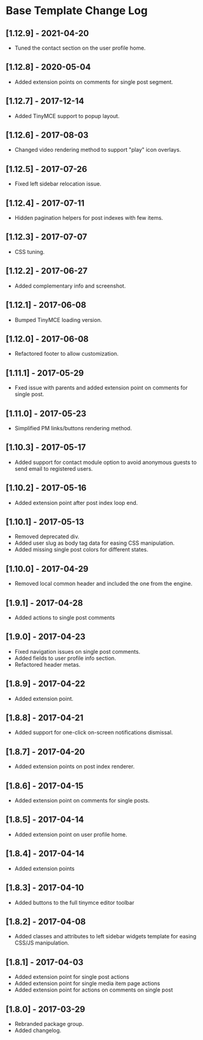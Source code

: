 
# Base Template Change Log

## [1.12.9] - 2021-04-20

- Tuned the contact section on the user profile home.

## [1.12.8] - 2020-05-04

- Added extension points on comments for single post segment.

## [1.12.7] - 2017-12-14

- Added TinyMCE support to popup layout.

## [1.12.6] - 2017-08-03

- Changed video rendering method to support "play" icon overlays.

## [1.12.5] - 2017-07-26

- Fixed left sidebar relocation issue.

## [1.12.4] - 2017-07-11

- Hidden pagination helpers for post indexes with few items.

## [1.12.3] - 2017-07-07

- CSS tuning.

## [1.12.2] - 2017-06-27

- Added complementary info and screenshot.

## [1.12.1] - 2017-06-08

- Bumped TinyMCE loading version.

## [1.12.0] - 2017-06-08

- Refactored footer to allow customization.

## [1.11.1] - 2017-05-29

- Fxed issue with parents and added extension point on comments for single post.

## [1.11.0] - 2017-05-23

- Simplified PM links/buttons rendering method.

## [1.10.3] - 2017-05-17

- Added support for contact module option to avoid anonymous guests to send email to registered users.

## [1.10.2] - 2017-05-16

- Added extension point after post index loop end.

## [1.10.1] - 2017-05-13

- Removed deprecated div.
- Added user slug as body tag data for easing CSS manipulation.
- Added missing single post colors for different states.

## [1.10.0] - 2017-04-29

- Removed local common header and included the one from the engine.

## [1.9.1] - 2017-04-28

- Added actions to single post comments

## [1.9.0] - 2017-04-23

- Fixed navigation issues on single post comments.
- Added fields to user profile info section.
- Refactored header metas.

## [1.8.9] - 2017-04-22

- Added extension point.

## [1.8.8] - 2017-04-21

- Added support for one-click on-screen notifications dismissal.

## [1.8.7] - 2017-04-20

- Added extension points on post index renderer.

## [1.8.6] - 2017-04-15

- Added extension point on comments for single posts.

## [1.8.5] - 2017-04-14

- Added extension point on user profile home.

## [1.8.4] - 2017-04-14

- Added extension points

## [1.8.3] - 2017-04-10

- Added buttons to the full tinymce editor toolbar

## [1.8.2] - 2017-04-08

- Added classes and attributes to left sidebar widgets template
  for easing CSS/JS manipulation.

## [1.8.1] - 2017-04-03

- Added extension point for single post actions
- Added extension point for single media item page actions
- Added extension point for actions on comments on single post

## [1.8.0] - 2017-03-29

- Rebranded package group.
- Added changelog.
